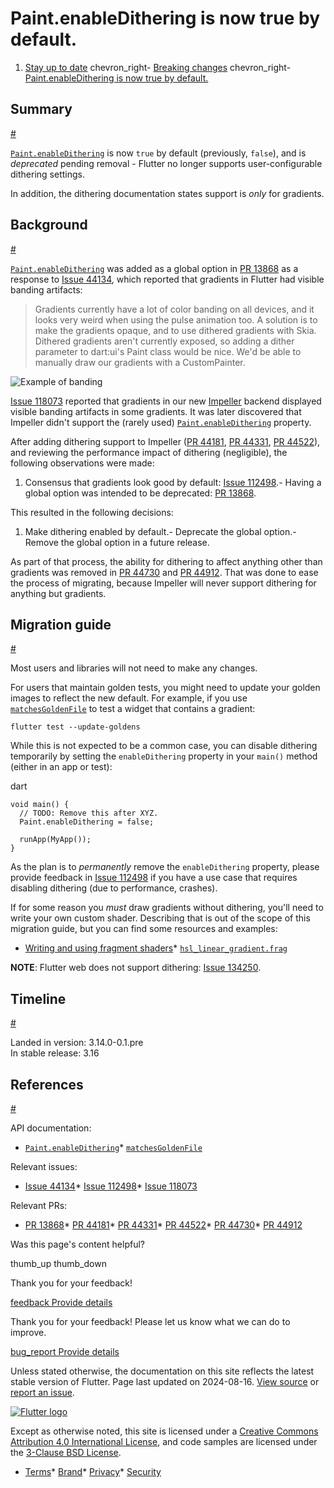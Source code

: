 Paint.enableDithering is now true by default.
=============================================

1. [Stay up to date](/release) chevron\_right- [Breaking changes](/release/breaking-changes) chevron\_right- [Paint.enableDithering is now true by default.](/release/breaking-changes/paint-enableDithering)

Summary
-------

[#](#summary)

[`Paint.enableDithering`](https://api.flutter.dev/flutter/dart-ui/Paint/enableDithering.html) is now `true` by default (previously, `false`), and is *deprecated* pending removal - Flutter no longer supports user-configurable dithering settings.

In addition, the dithering documentation states support is *only* for gradients.

Background
----------

[#](#background)

[`Paint.enableDithering`](https://api.flutter.dev/flutter/dart-ui/Paint/enableDithering.html) was added as a global option in [PR 13868](https://github.com/flutter/engine/pull/13868) as a response to [Issue 44134](https://github.com/flutter/flutter/issues/44134), which reported that gradients in Flutter had visible banding artifacts:
> Gradients currently have a lot of color banding on all devices, and it looks very weird when using the pulse animation too. A solution is to make the gradients opaque, and to use dithered gradients with Skia. Dithered gradients aren't currently exposed, so adding a dither parameter to dart:ui's Paint class would be nice. We'd be able to manually draw our gradients with a CustomPainter.

![Example of banding](https://user-images.githubusercontent.com/30870216/210907719-4f4a1a8d-e28a-4d39-9e99-3635a26a0c74.png)

[Issue 118073](https://github.com/flutter/flutter/issues/118073) reported that gradients in our new [Impeller](/perf/impeller) backend displayed visible banding artifacts in some gradients. It was later discovered that Impeller didn't support the (rarely used) [`Paint.enableDithering`](https://api.flutter.dev/flutter/dart-ui/Paint/enableDithering.html) property.

After adding dithering support to Impeller ([PR 44181](https://github.com/flutter/engine/pull/44181), [PR 44331](https://github.com/flutter/engine/pull/44331), [PR 44522](https://github.com/flutter/engine/pull/44522)), and reviewing the performance impact of dithering (negligible), the following observations were made:

1. Consensus that gradients look good by default: [Issue 112498](https://github.com/flutter/flutter/issues/112498).- Having a global option was intended to be deprecated: [PR 13868](https://github.com/flutter/engine/pull/13868).

This resulted in the following decisions:

1. Make dithering enabled by default.- Deprecate the global option.- Remove the global option in a future release.

As part of that process, the ability for dithering to affect anything other than gradients was removed in [PR 44730](https://github.com/flutter/engine/pull/44730) and [PR 44912](https://github.com/flutter/engine/pull/44912). That was done to ease the process of migrating, because Impeller will never support dithering for anything but gradients.

Migration guide
---------------

[#](#migration-guide)

Most users and libraries will not need to make any changes.

For users that maintain golden tests, you might need to update your golden images to reflect the new default. For example, if you use [`matchesGoldenFile`](https://api.flutter.dev/flutter_test/matchesGoldenFile.html) to test a widget that contains a gradient:

```
flutter test --update-goldens
```

While this is not expected to be a common case, you can disable dithering temporarily by setting the `enableDithering` property in your `main()` method (either in an app or test):

dart

```
void main() {
  // TODO: Remove this after XYZ.
  Paint.enableDithering = false;

  runApp(MyApp());
}
```

As the plan is to *permanently* remove the `enableDithering` property, please provide feedback in [Issue 112498](https://github.com/flutter/flutter/issues/112498) if you have a use case that requires disabling dithering (due to performance, crashes).

If for some reason you *must* draw gradients without dithering, you'll need to write your own custom shader. Describing that is out of the scope of this migration guide, but you can find some resources and examples:

* [Writing and using fragment shaders](/ui/design/graphics/fragment-shaders)* [`hsl_linear_gradient.frag`](https://github.com/jonahwilliams/awesome_gradients/blob/a4e09c47ef1760bd7073beb60f49dad8ede5bb2e/shaders/hsl_linear_gradient.frag)

**NOTE**: Flutter web does not support dithering: [Issue 134250](https://github.com/flutter/flutter/issues/134250).

Timeline
--------

[#](#timeline)

Landed in version: 3.14.0-0.1.pre  
 In stable release: 3.16

References
----------

[#](#references)

API documentation:

* [`Paint.enableDithering`](https://api.flutter.dev/flutter/dart-ui/Paint/enableDithering.html)* [`matchesGoldenFile`](https://api.flutter.dev/flutter_test/matchesGoldenFile.html)

Relevant issues:

* [Issue 44134](https://github.com/flutter/flutter/issues/44134)* [Issue 112498](https://github.com/flutter/flutter/issues/112498)* [Issue 118073](https://github.com/flutter/flutter/issues/118073)

Relevant PRs:

* [PR 13868](https://github.com/flutter/engine/pull/13868)* [PR 44181](https://github.com/flutter/engine/pull/44181)* [PR 44331](https://github.com/flutter/engine/pull/44331)* [PR 44522](https://github.com/flutter/engine/pull/44522)* [PR 44730](https://github.com/flutter/engine/pull/44730)* [PR 44912](https://github.com/flutter/engine/pull/44912)

Was this page's content helpful?

thumb\_up thumb\_down

Thank you for your feedback!

 [feedback Provide details](https://github.com/flutter/website/issues/new?template=1_page_issue.yml&&page-url=https://docs.flutter.dev/release/breaking-changes/paint-enableDithering/&page-source=https://github.com/flutter/website/tree/main/src/content/release/breaking-changes/paint-enableDithering.md)

Thank you for your feedback! Please let us know what we can do to improve.

 [bug\_report Provide details](https://github.com/flutter/website/issues/new?template=1_page_issue.yml&&page-url=https://docs.flutter.dev/release/breaking-changes/paint-enableDithering/&page-source=https://github.com/flutter/website/tree/main/src/content/release/breaking-changes/paint-enableDithering.md)

Unless stated otherwise, the documentation on this site reflects the latest stable version of Flutter. Page last updated on 2024-08-16. [View source](https://github.com/flutter/website/tree/main/src/content/release/breaking-changes/paint-enableDithering.md) or [report an issue](https://github.com/flutter/website/issues/new?template=1_page_issue.yml&&page-url=https://docs.flutter.dev/release/breaking-changes/paint-enableDithering/&page-source=https://github.com/flutter/website/tree/main/src/content/release/breaking-changes/paint-enableDithering.md "Report an issue with this page").

[![Flutter logo](/assets/images/branding/flutter/logo+text/horizontal/white.svg)](https://flutter.dev)

Except as otherwise noted, this site is licensed under a [Creative Commons Attribution 4.0 International License](https://creativecommons.org/licenses/by/4.0/), and code samples are licensed under the [3-Clause BSD License](https://opensource.org/licenses/BSD-3-Clause).

* [Terms](/tos "Terms of use")* [Brand](/brand "Brand usage guidelines")* [Privacy](https://policies.google.com/privacy "Privacy policy")* [Security](/security "Security philosophy and practices")

   